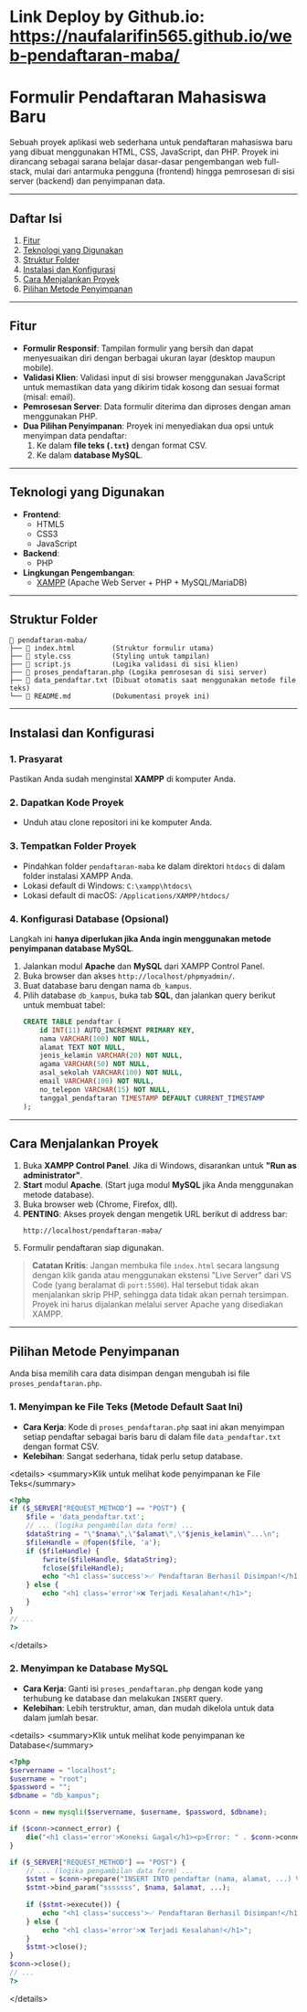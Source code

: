 # Link Deploy by Github.io: https://naufalarifin565.github.io/web-pendaftaran-maba/

# Formulir Pendaftaran Mahasiswa Baru

Sebuah proyek aplikasi web sederhana untuk pendaftaran mahasiswa baru yang dibuat menggunakan HTML, CSS, JavaScript, dan PHP. Proyek ini dirancang sebagai sarana belajar dasar-dasar pengembangan web full-stack, mulai dari antarmuka pengguna (frontend) hingga pemrosesan di sisi server (backend) dan penyimpanan data.

-----

## Daftar Isi

1.  [Fitur](https://www.google.com/search?q=%23fitur)
2.  [Teknologi yang Digunakan](https://www.google.com/search?q=%23teknologi-yang-digunakan)
3.  [Struktur Folder](https://www.google.com/search?q=%23struktur-folder)
4.  [Instalasi dan Konfigurasi](https://www.google.com/search?q=%23instalasi-dan-konfigurasi)
5.  [Cara Menjalankan Proyek](https://www.google.com/search?q=%23cara-menjalankan-proyek)
6.  [Pilihan Metode Penyimpanan](https://www.google.com/search?q=%23pilihan-metode-penyimpanan)

-----

## Fitur

  - **Formulir Responsif**: Tampilan formulir yang bersih dan dapat menyesuaikan diri dengan berbagai ukuran layar (desktop maupun mobile).
  - **Validasi Klien**: Validasi input di sisi browser menggunakan JavaScript untuk memastikan data yang dikirim tidak kosong dan sesuai format (misal: email).
  - **Pemrosesan Server**: Data formulir diterima dan diproses dengan aman menggunakan PHP.
  - **Dua Pilihan Penyimpanan**: Proyek ini menyediakan dua opsi untuk menyimpan data pendaftar:
    1.  Ke dalam **file teks (`.txt`)** dengan format CSV.
    2.  Ke dalam **database MySQL**.

-----

## Teknologi yang Digunakan

  - **Frontend**:
      - HTML5
      - CSS3
      - JavaScript
  - **Backend**:
      - PHP
  - **Lingkungan Pengembangan**:
      - [XAMPP](https://www.apachefriends.org/index.html) (Apache Web Server + PHP + MySQL/MariaDB)

-----

## Struktur Folder

```
📁 pendaftaran-maba/
├── 📄 index.html         (Struktur formulir utama)
├── 📄 style.css          (Styling untuk tampilan)
├── 📄 script.js          (Logika validasi di sisi klien)
├── 📄 proses_pendaftaran.php (Logika pemrosesan di sisi server)
├── 📄 data_pendaftar.txt (Dibuat otomatis saat menggunakan metode file teks)
└── 📄 README.md          (Dokumentasi proyek ini)
```

-----

## Instalasi dan Konfigurasi

### 1\. Prasyarat

Pastikan Anda sudah menginstal **XAMPP** di komputer Anda.

### 2\. Dapatkan Kode Proyek

  - Unduh atau clone repositori ini ke komputer Anda.

### 3\. Tempatkan Folder Proyek

  - Pindahkan folder `pendaftaran-maba` ke dalam direktori `htdocs` di dalam folder instalasi XAMPP Anda.
  - Lokasi default di Windows: `C:\xampp\htdocs\`
  - Lokasi default di macOS: `/Applications/XAMPP/htdocs/`

### 4\. Konfigurasi Database (Opsional)

Langkah ini **hanya diperlukan jika Anda ingin menggunakan metode penyimpanan database MySQL**.

1.  Jalankan modul **Apache** dan **MySQL** dari XAMPP Control Panel.
2.  Buka browser dan akses `http://localhost/phpmyadmin/`.
3.  Buat database baru dengan nama `db_kampus`.
4.  Pilih database `db_kampus`, buka tab **SQL**, dan jalankan query berikut untuk membuat tabel:
    ```sql
    CREATE TABLE pendaftar (
        id INT(11) AUTO_INCREMENT PRIMARY KEY,
        nama VARCHAR(100) NOT NULL,
        alamat TEXT NOT NULL,
        jenis_kelamin VARCHAR(20) NOT NULL,
        agama VARCHAR(50) NOT NULL,
        asal_sekolah VARCHAR(100) NOT NULL,
        email VARCHAR(100) NOT NULL,
        no_telepon VARCHAR(15) NOT NULL,
        tanggal_pendaftaran TIMESTAMP DEFAULT CURRENT_TIMESTAMP
    );
    ```

-----

## Cara Menjalankan Proyek

1.  Buka **XAMPP Control Panel**. Jika di Windows, disarankan untuk **"Run as administrator"**.
2.  **Start** modul **Apache**. (Start juga modul **MySQL** jika Anda menggunakan metode database).
3.  Buka browser web (Chrome, Firefox, dll).
4.  **PENTING**: Akses proyek dengan mengetik URL berikut di address bar:
    ```
    http://localhost/pendaftaran-maba/
    ```
5.  Formulir pendaftaran siap digunakan.

> **Catatan Kritis**: Jangan membuka file `index.html` secara langsung dengan klik ganda atau menggunakan ekstensi "Live Server" dari VS Code (yang beralamat di `port:5500`). Hal tersebut tidak akan menjalankan skrip PHP, sehingga data tidak akan pernah tersimpan. Proyek ini harus dijalankan melalui server Apache yang disediakan XAMPP.

-----

## Pilihan Metode Penyimpanan

Anda bisa memilih cara data disimpan dengan mengubah isi file `proses_pendaftaran.php`.

### 1\. Menyimpan ke File Teks (Metode Default Saat Ini)

  - **Cara Kerja**: Kode di `proses_pendaftaran.php` saat ini akan menyimpan setiap pendaftar sebagai baris baru di dalam file `data_pendaftar.txt` dengan format CSV.
  - **Kelebihan**: Sangat sederhana, tidak perlu setup database.

\<details\>
\<summary\>Klik untuk melihat kode penyimpanan ke File Teks\</summary\>

```php
<?php
if ($_SERVER["REQUEST_METHOD"] == "POST") {
    $file = 'data_pendaftar.txt';
    // ... (logika pengambilan data form) ...
    $dataString = "\"$nama\",\"$alamat\",\"$jenis_kelamin\"...\n";
    $fileHandle = @fopen($file, 'a');
    if ($fileHandle) {
        fwrite($fileHandle, $dataString);
        fclose($fileHandle);
        echo "<h1 class='success'>✅ Pendaftaran Berhasil Disimpan!</h1>";
    } else {
        echo "<h1 class='error'>❌ Terjadi Kesalahan!</h1>";
    }
}
// ...
?>
```

\</details\>

### 2\. Menyimpan ke Database MySQL

  - **Cara Kerja**: Ganti isi `proses_pendaftaran.php` dengan kode yang terhubung ke database dan melakukan `INSERT` query.
  - **Kelebihan**: Lebih terstruktur, aman, dan mudah dikelola untuk data dalam jumlah besar.

\<details\>
\<summary\>Klik untuk melihat kode penyimpanan ke Database\</summary\>

```php
<?php
$servername = "localhost";
$username = "root";
$password = "";
$dbname = "db_kampus";

$conn = new mysqli($servername, $username, $password, $dbname);

if ($conn->connect_error) {
    die("<h1 class='error'>Koneksi Gagal</h1><p>Error: " . $conn->connect_error . "</p>");
}

if ($_SERVER["REQUEST_METHOD"] == "POST") {
    // ... (logika pengambilan data form) ...
    $stmt = $conn->prepare("INSERT INTO pendaftar (nama, alamat, ...) VALUES (?, ?, ...)");
    $stmt->bind_param("sssssss", $nama, $alamat, ...);
    
    if ($stmt->execute()) {
        echo "<h1 class='success'>✅ Pendaftaran Berhasil Disimpan!</h1>";
    } else {
        echo "<h1 class='error'>❌ Terjadi Kesalahan!</h1>";
    }
    $stmt->close();
}
$conn->close();
// ...
?>
```

\</details\>
